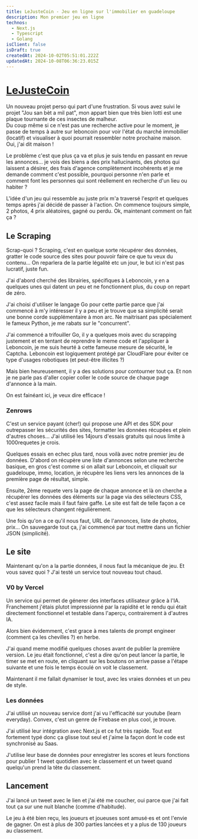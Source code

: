 ```yaml
---
title: LeJusteCoin - Jeu en ligne sur l'immobilier en guadeloupe
description: Mon premier jeu en ligne
technos:
  - Next.js
  - Typescript
  - Golang
isClient: false
isDraft: true
createdAt: 2024-10-02T05:51:01.222Z
updatedAt: 2024-10-08T06:36:23.015Z
---
```


# [LeJusteCoin](https://lejustecoin.marvinl.com)

Un nouveau projet perso qui part d'une frustration. Si vous avez suivi le projet "Jou san bèt a mil pat", mon appart bien que très bien lotti est une plaque tournante de ces insectes de malheur.\
Du coup même si ce n'est pas une recherche active pour le moment, je passe de temps à autre sur leboncoin pour voir l'état du marché immobilier (locatif) et visualiser à quoi pourrait ressembler notre prochaine maison. Oui, j'ai dit maison !

Le problème c'est que plus ça va et plus je suis tendu en passant en revue les annonces… je vois des biens a des prix hallucinants, des photos qui laissent a désirer, des frais d'agence complètement incohérents et je me demande comment c'est possible, pourquoi personne n'en parle et comment font les personnes qui sont réellement en recherche d'un lieu ou habiter ? 

L'idée d'un jeu qui ressemble au juste prix m'a traversé l'esprit et quelques temps après j'ai décidé de passer à l'action. On commence toujours simple, 2 photos, 4 prix aléatoires, gagné ou perdu. Ok, maintenant comment on fait ça ?

## Le Scraping 

Scrap-quoi ? Scraping, c'est en quelque sorte récupérer des données, gratter le code source des sites pour pouvoir faire ce que tu veux du contenu… On reparlera de la partie légalité etc un jour, le but ici n'est pas lucratif, juste fun.

J'ai d'abord cherché des librairies, spécifiques à Leboncoin, y en a quelques unes qui datent un peu et ne fonctionnent plus, du coup on repart de zéro.

J'ai choisi d'utiliser le langage Go pour cette partie parce que j'ai commencé à m'y intéresser il y a peu et je trouve que sa simplicité serait une bonne corde supplémentaire à mon arc. Ne maitrisant pas spécialement le fameux Python, je me rabats sur le "concurrent".

J'ai commencé a trifouiller Go, il y a quelques mois avec du scrapping justement et en tentant de reprendre le meme code et l'appliquer à Leboncoin, je me suis heurté à cette fameuse mesure de sécurité, le Captcha. Leboncoin est logiquement protégé par CloudFlare pour éviter ce type d'usages robotiques (et peut-être illicites ?) 

Mais bien heureusement, il y a des solutions pour contourner tout ça. Et non je ne parle pas d'aller copier coller le code source de chaque page d'annonce à la main. 

On est fainéant ici, je veux dire efficace !

### Zenrows

C'est un service payant (cher!) qui propose une API et des SDK pour outrepasser les sécurités des sites, formatter les données récupées et plein d'autres choses… J'ai utilisé les 14jours d'essais gratuits qui nous limite à 1000requetes je crois.

Quelques essais en echec plus tard, nous voilà avec notre premier jeu de données. D'abord on récupère une liste d'annonces selon une recherche basique, en gros c'est comme si on allait sur Leboncoin, et cliquait sur guadeloupe, immo, location, je récupère les liens vers les annonces de la première page de résultat, simple.

Ensuite, 2ème requete vers la page de chaque annonce et là on cherche a récupérer les données des éléments sur la page via des sélecteurs CSS, c'est assez facile mais il faut faire gaffe. Le site est fait de telle façon a ce que les sélecteurs changent régulièrement.

Une fois qu'on a ce qu'il nous faut, URL de l'annonces, liste de photos, prix… On sauvegarde tout ça, j'ai commencé par tout mettre dans un fichier JSON (simplicité).

## Le site 

Maintenant qu'on a la partie données, il nous faut la mécanique de jeu. Et vous savez quoi ? J'ai testé un service tout nouveau tout chaud.

### V0 by Vercel

Un service qui permet de génerer des interfaces utilisateur grâce à l'IA. Franchement j'étais plutot impressionné par la rapidité et le rendu qui était directement fonctionnel et testable dans l'aperçu, contrairement à d'autres IA.

Alors bien évidemment, c'est grace à mes talents de prompt engineer (comment ça les chevilles ?) en herbe.

J'ai quand meme modifié quelques choses avant de publier la première version. Le jeu était fonctionnel, c'est a dire qu'on peut lancer la partie, le timer se met en route, en cliquant sur les boutons on arrive passe a l'étape suivante et une fois le temps écoulé on voit le classement. 

Maintenant il me fallait dynamiser le tout, avec les vraies données et un peu de style.

### Les données

J'ai utilisé un nouveau service dont j'ai vu l'efficacité sur youtube (learn everyday). Convex, c'est un genre de Firebase en plus cool, je trouve.

J'ai utilisé leur intégration avec Next.js et ce fut très rapide. Tout est fortement typé donc ça glisse tout seul et j'aime la façon dont le code est synchronisé au Saas.

J'utilise leur base de données pour enregistrer les scores et leurs fonctions pour publier 1 tweet quotidien avec le classement et un tweet quand quelqu'un prend la tête du classement. 

## Lancement 

J'ai lancé un tweet avec le lien et j'ai été me coucher, oui parce que j'ai fait tout ça sur une nuit blanche (comme d'habitude). 

Le jeu à été bien reçu, les joueurs et joueuses sont amusé·es et ont l'envie de gagner. On est à plus de 300 parties lancées et y a plus de 130 joueurs au classement. 
